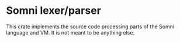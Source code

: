 Somni lexer/parser
==================

This crate implements the source code processing parts of the Somni language and VM. It is not meant
to be anything else.
